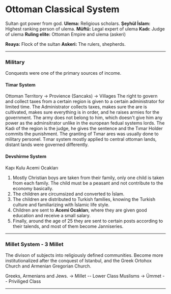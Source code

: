 # Ottoman Classical System
Sultan got power from god.
**Ulema:** Religious scholars. 
**Şeyhül İslam:** Highest ranking person of ulema.
**Müftü:** Legal expert of ulema
**Kadı:** Judge of ulema
**Ruling elite:** Ottoman Empire and ulema (askeri)

**Reaya:** Flock of the sultan
**Askeri:** The rulers, shepherds.

---
### Military
Conquests were one of the primary sources of income.

#### Timar System
Ottoman Territory $\rightarrow$ Provience (Sancaks) $\rightarrow$ Villages
The right to govern and collect taxes from a certain region is given to a certain administrator for limited time. 
The Administrator collects taxes, makes sure the are is cultivated, makes sure everything is in order, and he raises armies for the government. The army does not belong to him, which doesn't give him any power as the adminsitrator unlike in the european fedual systems lords.
The Kadı of the region is the judge, he gives the sentence and the Tımar Holder commits the punishment.
The granting of Tımar ares was usually done to military personel.
Tımar system mostly applied to central ottoman lands, distant lands were governed differently.

#### Devshirme System
Kapı Kulu
Acemi Ocakları

1. Mostly Christian boys are taken from their family, only one child is taken from each family. The child must be a peasant and not contribute to the economy basically.
2. The children are circumsized and converted to İslam.
3. The children are distributed to Turkish families, knowing the Turkish culture and familiarizing with İslamic life style.
4. Children are sent to **Acemi Ocakları**, where they are given good education and receive a small salary.
5. Finally, around the age of 25 they are sent to certain posts according to their talends, and most of them become Janniseries.

----
### Millet System - 3 Millet
The divison of subjects into religiously defined communities.
Become more institutionalized after the conquest of Istanbul, and the Greek Ortohox Church and Armenian Gregorian Church.

Greeks, Armenians and Jews. $\rightarrow$ Millet -- Lower Class
Muslisms                                $\rightarrow$ Ümmet -- Priviliged Class

----
